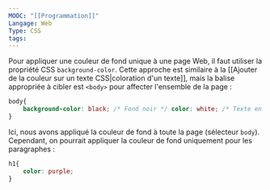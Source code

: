 ```yaml
---
MOOC: "[[Programmation]]"
Langage: Web
Type: CSS
tags:
---
```

Pour appliquer une couleur de fond unique à une page Web, il faut utiliser la propriété CSS `background-color`. Cette approche est similaire à la [[Ajouter de la couleur sur un texte CSS|coloration d'un texte]], mais la balise appropriée à cibler est `<body>` pour affecter l'ensemble de la page :

```CSS
body{
	background-color: black; /* Fond noir */ color: white; /* Texte en blanc */
}
```

Ici, nous avons appliqué la couleur de fond à toute la page (sélecteur `body`). Cependant, on pourrait appliquer la couleur de fond uniquement pour les paragraphes :
```CSS
h1{
	color: purple;
}
```
